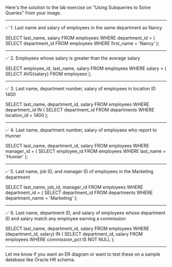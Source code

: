 Here's the solution to the lab exercise on "Using Subqueries to Solve Queries" from your image.


---

✅ 1. Last name and salary of employees in the same department as Nancy

SELECT last_name, salary
FROM employees
WHERE department_id = (
    SELECT department_id
    FROM employees
    WHERE first_name = 'Nancy'
);


---

✅ 2. Employees whose salary is greater than the average salary

SELECT employee_id, last_name, salary
FROM employees
WHERE salary > (
    SELECT AVG(salary)
    FROM employees
);


---

✅ 3. Last name, department number, salary of employees in location ID 1400

SELECT last_name, department_id, salary
FROM employees
WHERE department_id IN (
    SELECT department_id
    FROM departments
    WHERE location_id = 1400
);


---

✅ 4. Last name, department number, salary of employees who report to Hunner

SELECT last_name, department_id, salary
FROM employees
WHERE manager_id = (
    SELECT employee_id
    FROM employees
    WHERE last_name = 'Hunner'
);


---

✅ 5. Last name, job ID, and manager ID of employees in the Marketing department

SELECT last_name, job_id, manager_id
FROM employees
WHERE department_id = (
    SELECT department_id
    FROM departments
    WHERE department_name = 'Marketing'
);


---

✅ 6. Last name, department ID, and salary of employees whose department ID and salary match any employee earning a commission

SELECT last_name, department_id, salary
FROM employees
WHERE (department_id, salary) IN (
    SELECT department_id, salary
    FROM employees
    WHERE commission_pct IS NOT NULL
);


---

Let me know if you want an ER diagram or want to test these on a sample database like Oracle HR schema.


